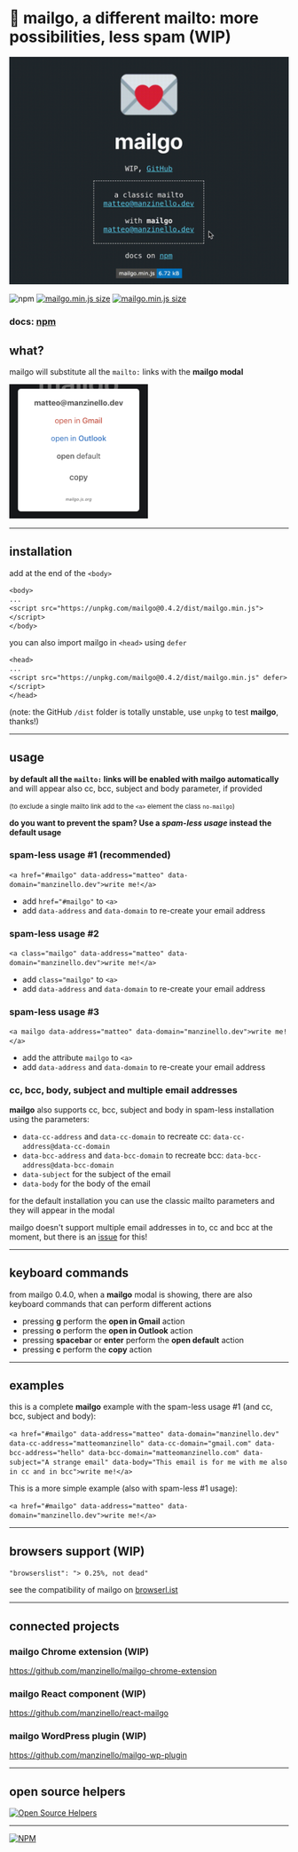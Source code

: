 # 💌 mailgo, a different mailto: more possibilities, less spam (WIP)

![mailgo screencast](/assets/video/mailgo-screencast.gif)

![npm](https://img.shields.io/npm/v/mailgo.svg?style=flat-square) [![mailgo.min.js size](https://img.shields.io/github/size/manzinello/mailgo/dist/mailgo.min.js.svg?label=mailgo.min.js&style=flat-square)](https://unpkg.com/mailgo@0.4.2/dist/mailgo.min.js) [![mailgo.min.js size](https://img.shields.io/github/size/manzinello/mailgo/dist/mailgo.min.css.svg?label=mailgo.min.css&style=flat-square)](https://unpkg.com/mailgo@0.4.2/dist/mailgo.min.css)

### docs: <a href="https://www.npmjs.com/package/mailgo">npm</a>

## what?

mailgo will substitute all the `mailto:` links with the **mailgo modal**

<img src="assets/img/screen-1.png" alt="mailgo modal" width="250"/>

---

## installation

add at the end of the `<body>`

```
<body>
...
<script src="https://unpkg.com/mailgo@0.4.2/dist/mailgo.min.js"></script>
</body>
```

you can also import mailgo in `<head>` using `defer`

```
<head>
...
<script src="https://unpkg.com/mailgo@0.4.2/dist/mailgo.min.js" defer></script>
</head>
```

(note: the GitHub `/dist` folder is totally unstable, use `unpkg` to test **mailgo**, thanks!)

---

## usage

**by default all the `mailto:` links will be enabled with mailgo automatically** and will appear also cc, bcc, subject and body parameter, if provided

<small>(to exclude a single mailto link add to the `<a>` element the class `no-mailgo`)</small>

**do you want to prevent the spam? Use a _spam-less usage_ instead the default usage**

### spam-less usage #1 (recommended)

`<a href="#mailgo" data-address="matteo" data-domain="manzinello.dev">write me!</a>`

- add `href="#mailgo"` to `<a>`
- add `data-address` and `data-domain` to re-create your email address

### spam-less usage #2

`<a class="mailgo" data-address="matteo" data-domain="manzinello.dev">write me!</a>`

- add `class="mailgo"` to `<a>`
- add `data-address` and `data-domain` to re-create your email address

### spam-less usage #3

`<a mailgo data-address="matteo" data-domain="manzinello.dev">write me!</a>`

- add the attribute `mailgo` to `<a>`
- add `data-address` and `data-domain` to re-create your email address

### cc, bcc, body, subject and multiple email addresses

**mailgo** also supports cc, bcc, subject and body in spam-less installation using the parameters:

- `data-cc-address` and `data-cc-domain` to recreate cc: `data-cc-address@data-cc-domain`
- `data-bcc-address` and `data-bcc-domain` to recreate bcc: `data-bcc-address@data-bcc-domain`
- `data-subject` for the subject of the email
- `data-body` for the body of the email

for the default installation you can use the classic mailto parameters and they will appear in the modal

mailgo doesn't support multiple email addresses in to, cc and bcc at the moment, but there is an <a href="https://github.com/manzinello/mailgo/issues/19">issue</a> for this!

---

## keyboard commands

from mailgo 0.4.0, when a **mailgo** modal is showing, there are also keyboard commands that can perform different actions

- pressing **g** perform the **open in Gmail** action
- pressing **o** perform the **open in Outlook** action
- pressing **spacebar** or **enter** perform the **open default** action
- pressing **c** perform the **copy** action

---

## examples

this is a complete **mailgo** example with the spam-less usage #1 (and cc, bcc, subject and body):

`<a href="#mailgo" data-address="matteo" data-domain="manzinello.dev" data-cc-address="matteomanzinello" data-cc-domain="gmail.com" data-bcc-address="hello" data-bcc-domain="matteomanzinello.com" data-subject="A strange email" data-body="This email is for me with me also in cc and in bcc">write me!</a>`

This is a more simple example (also with spam-less #1 usage):

`<a href="#mailgo" data-address="matteo" data-domain="manzinello.dev">write me!</a>`

---

## browsers support (WIP)

`"browserslist": "> 0.25%, not dead"`

see the compatibility of mailgo on <a href="https://browserl.ist/?q=%3E+0.25%25%2C+not+dead">browserl.ist</a>

---

## connected projects

### mailgo Chrome extension (WIP)

<https://github.com/manzinello/mailgo-chrome-extension>

### mailgo React component (WIP)

<https://github.com/manzinello/react-mailgo>

### mailgo WordPress plugin (WIP)

<https://github.com/manzinello/mailgo-wp-plugin>

---

## open source helpers

[![Open Source Helpers](https://www.codetriage.com/manzinello/mailgo/badges/users.svg)](https://www.codetriage.com/manzinello/mailgo)

---

[![NPM](https://nodei.co/npm/mailgo.png?stars=true)](https://www.npmjs.com/package/mailgo)

